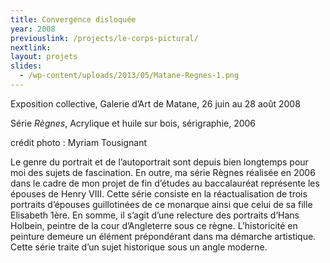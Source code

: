 ```yaml
---
title: Convergence disloquée
year: 2008
previouslink: /projects/le-corps-pictural/
nextlink: 
layout: projets
slides:
  - /wp-content/uploads/2013/05/Matane-Regnes-1.png
---
```

<div class="one_half">
<p>Exposition collective, Galerie d&rsquo;Art de Matane, 26 juin au 28 août 2008</p>
<p>Série <em>Règnes</em>, Acrylique et huile sur bois, sérigraphie, 2006</p>
<p>crédit photo : Myriam Tousignant</p>
<p>Le genre du portrait et de l&rsquo;autoportrait sont depuis bien longtemps pour moi des sujets de fascination. En outre, ma série Règnes réalisée en 2006 dans le cadre de mon projet de fin d’études au baccalauréat représente les épouses de Henry VIII. Cette série consiste en la réactualisation de trois portraits d&rsquo;épouses guillotinées de ce monarque ainsi que celui de sa fille Elisabeth 1ère. En somme, il s&rsquo;agit d&rsquo;une relecture des portraits d&rsquo;Hans Holbein, peintre de la cour d’Angleterre sous ce règne. L&rsquo;historicité en peinture demeure un élément prépondérant dans ma démarche artistique. Cette série traite d&rsquo;un sujet historique sous un angle moderne.</p>
</div>

